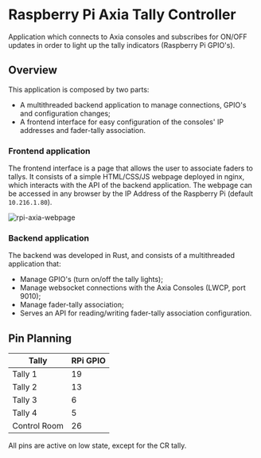 # Raspberry Pi Axia Tally Controller

Application which connects to Axia consoles and subscribes for ON/OFF updates in order to light up the tally indicators (Raspberry Pi GPIO's).

## Overview

This application is composed by two parts: 
*  A multithreaded backend application to manage connections, GPIO's and configuration changes;
*  A frontend interface for easy configuration of the consoles' IP addresses and fader-tally association.

### Frontend application

The frontend interface is a page that allows the user to associate faders to tallys.
It consists of a simple HTML/CSS/JS webpage deployed in nginx, which interacts with the API of the backend application.
The webpage can be accessed in any browser by the IP Address of the Raspberry Pi (default `10.216.1.80`).


![rpi-axia-webpage](https://github.com/Xornotor/RPi-Axia-Tally-Controller/assets/26725302/d1a02c55-5dcb-43da-a2af-404e32bea9a7)

### Backend application

The backend was developed in Rust, and consists of a multithreaded application that:
* Manage GPIO's (turn on/off the tally lights);
* Manage websocket connections with the Axia Consoles (LWCP, port 9010);
* Manage fader-tally association;
* Serves an API for reading/writing fader-tally association configuration.

## Pin Planning

| **Tally**    | **RPi GPIO** |
|--------------|--------------|
| Tally 1      | 19           |
| Tally 2      | 13           |
| Tally 3      | 6            |
| Tally 4      | 5            |
| Control Room | 26           |

All pins are active on low state, except for the CR tally.
